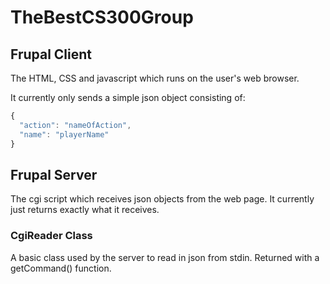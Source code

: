 # TheBestCS300Group

## Frupal Client

The HTML, CSS and javascript which runs on the user's web browser.

It currently only sends a simple json object consisting of:

```javascript
{
  "action": "nameOfAction",
  "name": "playerName"
}
```

## Frupal Server

The cgi script which receives json objects from the web page. It currently just returns exactly what it receives.

### CgiReader Class

A basic class used by the server to read in json from stdin. Returned with a getCommand() function.

